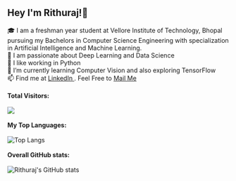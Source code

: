 ## Hey I'm Rithuraj!🌟 <br>
🎓 I am a freshman year student at Vellore Institute of Technology, Bhopal pursuing my Bachelors in Computer Science Engineering with specialization in Artificial Intelligence and Machine Learning.<br>
🔧 I am passionate about Deep Learning and Data Science<br>
🐍 I like working in Python<br>
🌱 I’m currently learning Computer Vision and also exploring TensorFlow <br>
📫 Find me at <a href = https://www.linkedin.com/in/rithuraj-nambiar/> LinkedIn </a> . Feel Free to <a href = mailto:rithurajnambiar17@gmail.com> Mail Me </a><br>
<br>
<b>Total Visitors:</b><br><br>
![](https://visitor-badge.laobi.icu/badge?page_id=rithurajnambiar17.rithurajnambiar17)
<br>
<br>
<b>My Top Languages:</b><br><br>
![Top Langs](https://github-readme-stats.vercel.app/api/top-langs/?username=rithurajnambiar17&theme=tokyonight)
<br><br>
<b>Overall GitHub stats:</b><br><br>
![Rithuraj's GitHub stats](https://github-readme-stats.vercel.app/api?username=rithurajnambiar17&show_icons=true&theme=dark)
